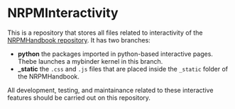 # NRPMInteractivity
This is a repository that stores all files related to interactivity of the [NRPMHandbook repository](https://github.com/paulremo/NRPMHandbook). It has two branches:

- **python** the packages imported in python-based interactive pages. Thebe launches a mybinder kernel in this branch.
- **\_static** the `.css` and `.js` files that are placed inside the `_static` folder of the NRPMHandbook.

All development, testing, and maintainance related to these interactive features should be carried out on this repository.
